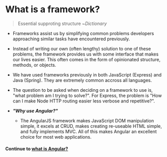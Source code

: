 # What is a framework?
  
> Essential supproting structure
> ~*Dictionary*
  
* Frameworks assist us by simplifying common problems developers approaching similar tasks have encountered previously.
  
* Instead of writing our own (often lengthy) solution to one of these problems, the framework provides us with some interface that makes our lives easier. This often comes in the form of opinionated structure, methods, or objects.
  
* We have used frameworks previously in both JavaScript (Express) and Java (Spring). They are extremely common accross all languages.
  
* The question to be asked when deciding on a framework to use is, "what problem am I trying to solve?". For Express, the problem is "How can I make Node HTTP routing easier less verbose and repetitive?".
  
* ***"Why use Angular?"***
  * The AngularJS framework makes JavaScript DOM manipulation simple, it excels at CRUD, makes creating re-useable HTML simple, and fully implements MVC. All of this makes Angular an excellent choice for most web applications.
  
  
#### Continue to [what is Angular?](2_what_is_angular.md)